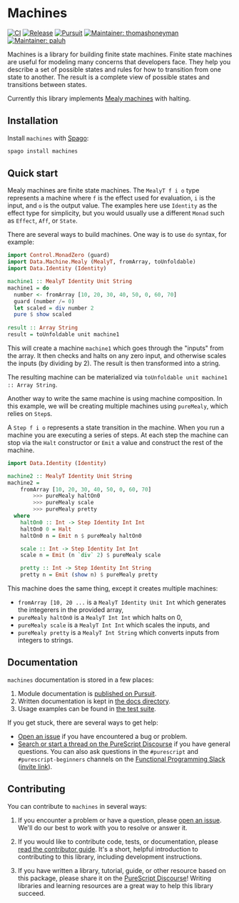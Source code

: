 # Machines

[![CI](https://github.com/purescript-contrib/purescript-machines/workflows/CI/badge.svg?branch=main)](https://github.com/purescript-contrib/purescript-machines/actions?query=workflow%3ACI+branch%3Amain)
[![Release](http://img.shields.io/github/release/purescript-contrib/purescript-machines.svg)](https://github.com/purescript-contrib/purescript-machines/releases)
[![Pursuit](http://pursuit.purescript.org/packages/purescript-machines/badge)](http://pursuit.purescript.org/packages/purescript-machines)
[![Maintainer: thomashoneyman](https://img.shields.io/badge/maintainer-thomashoneyman-teal.svg)](http://github.com/thomashoneyman)
[![Maintainer: paluh](https://img.shields.io/badge/maintainer-paluh-teal.svg)](http://github.com/paluh)

Machines is a library for building finite state machines. Finite state machines are useful for modeling many concerns that developers face. They help you describe a set of possible states and rules for how to transition from one state to another. The result is a complete view of possible states and transitions between states.

Currently this library implements [Mealy machines](https://en.wikipedia.org/wiki/Mealy_machine) with halting.

## Installation

Install `machines` with [Spago](https://github.com/purescript/spago):

```sh
spago install machines
```

## Quick start

Mealy machines are finite state machines. The `MealyT f i o` type represents a machine where `f` is the effect used for evaluation, `i` is the input, and `o` is the output value. The examples here use `Identity` as the effect type for simplicity, but you would usually use a different `Monad` such as `Effect`, `Aff`, or `State`.

There are several ways to build machines. One way is to use `do` syntax,
for example:

```purescript
import Control.MonadZero (guard)
import Data.Machine.Mealy (MealyT, fromArray, toUnfoldable)
import Data.Identity (Identity)

machine1 :: MealyT Identity Unit String
machine1 = do
  number <- fromArray [10, 20, 30, 40, 50, 0, 60, 70]
  guard (number /= 0)
  let scaled = div number 2
  pure $ show scaled
  
result :: Array String
result = toUnfoldable unit machine1
```

This will create a machine `machine1` which goes through the "inputs"
from the array. It then checks and halts on any zero input, and otherwise
scales the inputs (by dividing by 2). The result is then transformed into a string.

The resulting machine can be materialized via `toUnfoldable unit machine1 :: Array String`.

Another way to write the same machine is using machine composition. In this example, we will be creating multiple machines using `pureMealy`, which relies on `Step`s.

A `Step f i o` represents a state transition in the machine. When you run a machine you are executing a series of steps. At each step the machine can stop via the `Halt` constructor or `Emit` a value and construct the rest of the machine.

```purescript
import Data.Identity (Identity)

machine2 :: MealyT Identity Unit String
machine2 =
    fromArray [10, 20, 30, 40, 50, 0, 60, 70]
        >>> pureMealy haltOn0
        >>> pureMealy scale
        >>> pureMealy pretty
  where
    haltOn0 :: Int -> Step Identity Int Int
    haltOn0 0 = Halt
    haltOn0 n = Emit n $ pureMealy haltOn0

    scale :: Int -> Step Identity Int Int
    scale n = Emit (n `div` 2) $ pureMealy scale

    pretty :: Int -> Step Identity Int String
    pretty n = Emit (show n) $ pureMealy pretty
```

This machine does the same thing, except it creates multiple machines:

- `fromArray [10, 20 ...` is a `MealyT Identity Unit Int` which generates
    the integerers in the provided array,
- `pureMealy haltOn0` is a `MealyT Int Int` which halts on 0,
- `pureMealy scale` is a `MealyT Int Int` which scales the inputs, and
- `pureMealy pretty` is a `MealyT Int String` which converts inputs
    from integers to strings.

## Documentation

`machines` documentation is stored in a few places:

1. Module documentation is [published on Pursuit](https://pursuit.purescript.org/packages/purescript-machines).
2. Written documentation is kept in [the docs directory](./docs).
3. Usage examples can be found in [the test suite](./test).

If you get stuck, there are several ways to get help:

- [Open an issue](https://github.com/purescript-contrib/purescript-machines/issues) if you have encountered a bug or problem.
- [Search or start a thread on the PureScript Discourse](https://discourse.purescript.org) if you have general questions. You can also ask questions in the `#purescript` and `#purescript-beginners` channels on the [Functional Programming Slack](https://functionalprogramming.slack.com) ([invite link](https://fpchat-invite.herokuapp.com/)).

## Contributing

You can contribute to `machines` in several ways:

1. If you encounter a problem or have a question, please [open an issue](https://github.com/purescript-contrib/purescript-machines/issues). We'll do our best to work with you to resolve or answer it.

2. If you would like to contribute code, tests, or documentation, please [read the contributor guide](./CONTRIBUTING.md). It's a short, helpful introduction to contributing to this library, including development instructions.

3. If you have written a library, tutorial, guide, or other resource based on this package, please share it on the [PureScript Discourse](https://discourse.purescript.org)! Writing libraries and learning resources are a great way to help this library succeed.
